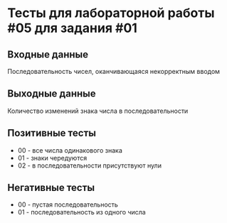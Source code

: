 # Тесты для лабораторной работы #05 для задания #01

## Входные данные
Последовательность чисел, оканчивающаяся некорректным вводом

## Выходные данные 
Количество изменений знака числа в последовательности

## Позитивные тесты
 - 00 - все числа одинакового знака
 - 01 - знаки чередуются
 - 02 - в последовательности присутствуют нули

## Негативные тесты
 - 00 - пустая последовательность
 - 01 - последовательность из одного числа

